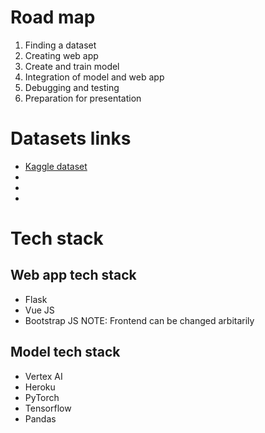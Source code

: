 # Road map

1. Finding a dataset
2. Creating web app
3. Create and train model
4. Integration of model and web app
5. Debugging and testing
6. Preparation for presentation 

# Datasets links

* [Kaggle dataset](www.kaggle.com)
* 
*
*

# Tech stack
## Web app tech stack
* Flask
* Vue JS
* Bootstrap JS 
NOTE: Frontend can be changed arbitarily

## Model tech stack 
* Vertex AI
* Heroku 
* PyTorch
* Tensorflow
* Pandas
